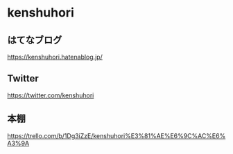 # kenshuhori

## はてなブログ
https://kenshuhori.hatenablog.jp/

## Twitter
https://twitter.com/kenshuhori

## 本棚
https://trello.com/b/1Dg3iZzE/kenshuhori%E3%81%AE%E6%9C%AC%E6%A3%9A
